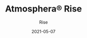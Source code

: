 ---
title: "Atmosphera® Rise"
image_primary: "img/Arktura-Atmosphera-Rise-Starr-Hill-Richmond-Richmond-VA_WEB_3.jpg"
image_secondary: "img/Arktura-Atmosphera-Rise-Standard-Ceiling-Feature-Image-v2-1600x1600.png"
description: "Rise%u2019s%20ceiling%20baffles%20form%20a%20faceted%20series%20of%20geometric%20planes%2C%20it%u2019s%20sharp%20angles%20keep%20your%20eye%20engaged%20along%20its%20path%20as%20it%20continues%20to%20cut%20back%20and%20forth%20peeling%20away%20new%20layers.%20But%20don%u2019t%20worry%2C%20the%20path%20is%20a%20quiet%20one%20thanks%20to%20the%20Soft%20Sound%AE%20fins%20which%20provide%20acoustic%20control%20to%20any%20space%20on%20Rise%u2019s%20trail."
designer: "Arktura"
tags: 
  - "Acoustic"
  - "Ceiling Baffles"
subtitle: "Rise"
href: "https://arktura.com/product/atmosphera-standard-rise/"
category: "Acoustic"
manufacturer: "Arktura"
slug: "/manufacturers/arktura/acoustic/arktura-atmosphera-rise"
date: "2021-05-07"
---